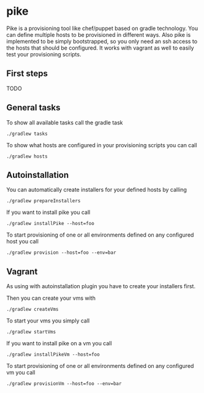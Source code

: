 pike
====

Pike is a provisioning tool like chef/puppet based on gradle technology. You can define multiple 
hosts to be provisioned in different ways. Also pike is implemented to be simply bootstrapped, 
so you only need an ssh access to the hosts that should be configured. It works with vagrant as well 
to easily test your provisioning scripts. 


## First steps 

   TODO

## General tasks

To show all available tasks call the gradle task 

    ./gradlew tasks 


To show what hosts are configured in your provisioning scripts you can call 

    ./gradlew hosts 


## Autoinstallation

You can automatically create installers for your defined hosts by calling

    ./gradlew prepareInstallers 

If you want to install pike you call

    ./gradlew installPike --host=foo 

To start provisioning of one or all environments defined on any configured host you call 

    ./gradlew provision --host=foo --env=bar 


## Vagrant

As using with autoinstallation plugin you have to create your installers first. 

Then you can create your vms with

    ./gradlew createVms 

To start your vms you simply call

    ./gradlew startVms 

If you want to install pike on a vm you call

    ./gradlew installPikeVm --host=foo 

To start provisioning of one or all environments defined on any configured vm you call 

    ./gradlew provisionVm --host=foo --env=bar 
